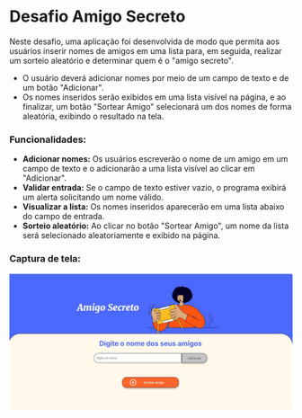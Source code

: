 # Desafio Amigo Secreto 

Neste desafio, uma aplicação foi desenvolvida de modo que permita aos usuários inserir nomes de amigos em uma lista para, em seguida, realizar um sorteio aleatório e determinar quem é o "amigo secreto".

* O usuário deverá adicionar nomes por meio de um campo de texto e de um botão "Adicionar".
* Os nomes inseridos serão exibidos em uma lista visível na página, e ao finalizar, um botão "Sortear Amigo" selecionará um dos nomes de forma aleatória, exibindo o resultado na tela.


<h3>Funcionalidades:</h3>

* <b>Adicionar nomes:</b> Os usuários escreverão o nome de um amigo em um campo de texto e o adicionarão a uma lista visível ao clicar em "Adicionar".
* <b>Validar entrada:</b> Se o campo de texto estiver vazio, o programa exibirá um alerta solicitando um nome válido.
* <strong>Visualizar a lista:</strong> Os nomes inseridos aparecerão em uma lista abaixo do campo de entrada.
* <b>Sorteio aleatório:</b> Ao clicar no botão "Sortear Amigo", um nome da lista será selecionado aleatoriamente e exibido na página.


<h3>Captura de tela:</h3>

<img src="/assets/Captura de tela.jpg" alt="Minha Logo">

